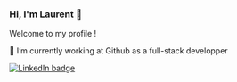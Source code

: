 ### Hi, I'm Laurent 👋
Welcome to my profile ! 

🔭 I’m currently working at Github as a full-stack developper

[![LinkedIn badge](https://img.shields.io/badge/LinkedIn-0077B5?style=for-the-badge&logo=linkedin&logoColor=white)](https://www.linkedin.com/in/laurent-thillou-developpeur-informatique-fullstack-gtb/)

<!--
**lolothi/lolothi** is a ✨ _special_ ✨ repository because its `README.md` (this file) appears on your GitHub profile.

Here are some ideas to get you started:

- 🔭 I’m currently working on ...
- 🌱 I’m currently learning ...
- 👯 I’m looking to collaborate on ...
- 🤔 I’m looking for help with ...
- 💬 Ask me about ...
- 📫 How to reach me: ...
- 😄 Pronouns: ...
- ⚡ Fun fact: ...
-->
